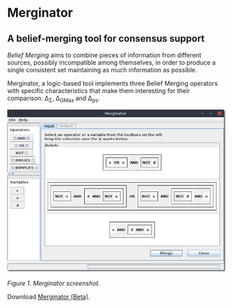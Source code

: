 # Merginator
A belief-merging tool for consensus support
---------------

*Belief Merging* aims to combine pieces of information from different sources, possibly incompatible among themselves, in order to produce a single consistent
set maintaining as much information as possible.

Merginator, a logic-based tool implements three Belief Merging operators with specific characteristics that make them interesting for their comparison:
Δ<sub>Σ</sub>, Δ<sub>GMax</sub> and Δ<sub>ps</sub>.

![Merginator](https://github.com/chavezbosquez/merginator/blob/master/main.png)

_Figure 1. Merginator screenshot._

Download [Merginator (Beta)](https://github.com/chavezbosquez/merginator/blob/master/Merginator.jar).
